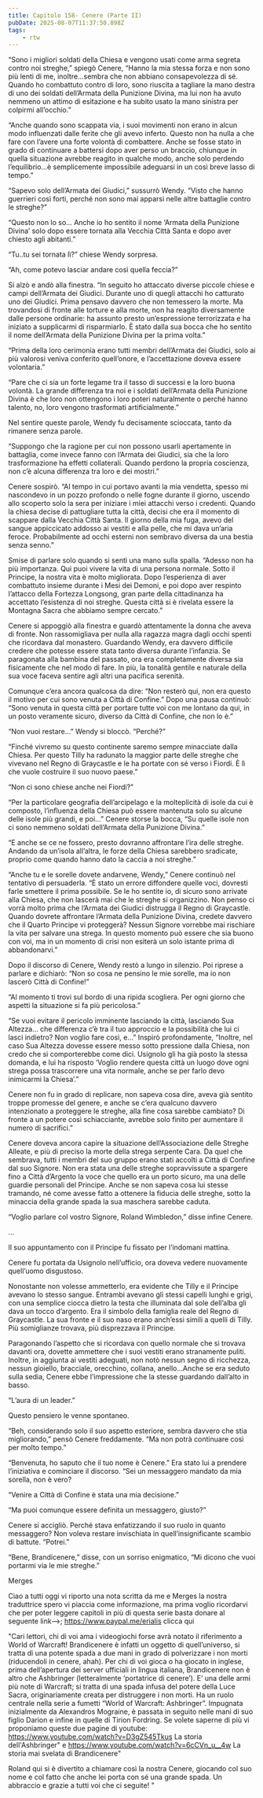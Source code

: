 ```yaml
---
title: Capitolo 158- Cenere (Parte II)
pubDate: 2025-08-07T11:37:50.898Z
tags:
    - rtw
---
```







“Sono i migliori soldati della Chiesa e vengono usati come arma segreta contro noi streghe,” spiegò Cenere, “Hanno la mia stessa forza e non sono più lenti di me, inoltre…sembra che non abbiano consapevolezza di sé. Quando ho combattuto contro di loro, sono riuscita a tagliare la mano destra di uno dei soldati dell’Armata della Punizione Divina, ma lui non ha avuto nemmeno un attimo di esitazione e ha subito usato la mano sinistra per colpirmi all’occhio.”


“Anche quando sono scappata via, i suoi movimenti non erano in alcun modo influenzati dalle ferite che gli avevo inferto. Questo non ha nulla a che fare con l’avere una forte volontà di combattere. Anche se fosse stato in grado di continuare a battersi dopo aver perso un braccio, chiunque in quella situazione avrebbe reagito in qualche modo, anche solo perdendo l’equilibrio…è semplicemente impossibile adeguarsi in un così breve lasso di tempo.”


“Sapevo solo dell’Armata dei Giudici,” sussurrò Wendy. “Visto che hanno guerrieri così forti, perché non sono mai apparsi nelle altre battaglie contro le streghe?”


“Questo non lo so… Anche io ho sentito il nome ‘Armata della Punizione Divina’ solo dopo essere tornata alla Vecchia Città Santa e dopo aver chiesto agli abitanti.”


“Tu..tu sei tornata lì?” chiese Wendy sorpresa.


“Ah, come potevo lasciar andare così quella feccia?”


Si alzò e andò alla finestra. “In seguito ho attaccato diverse piccole chiese e campi dell’Armata dei Giudici. Durante uno di quegli attacchi ho catturato uno dei Giudici. Prima pensavo davvero che non temessero la morte. Ma trovandosi di fronte alle torture e alla morte, non ha reagito diversamente dalle persone ordinarie: ha assunto presto un’espressione terrorizzata e ha iniziato a supplicarmi di risparmiarlo. È stato dalla sua bocca che ho sentito il nome dell’Armata della Punizione Divina per la prima volta.”


“Prima della loro cerimonia erano tutti membri dell’Armata dei Giudici, solo ai più valorosi veniva conferito quell’onore, e l’accettazione doveva essere volontaria.”


“Pare che ci sia un forte legame tra il tasso di successi e la loro buona volontà. La grande differenza tra noi e i soldati dell’Armata della Punizione Divina è che loro non ottengono i loro poteri naturalmente o perché hanno talento, no, loro vengono trasformati artificialmente.”


Nel sentire queste parole, Wendy fu decisamente scioccata, tanto da rimanere senza parole.


“Suppongo che la ragione per cui non possono usarli apertamente in battaglia, come invece fanno con l’Armata dei Giudici, sia che la loro trasformazione ha effetti collaterali. Quando perdono la propria coscienza, non c’è alcuna differenza tra loro e dei mostri.”


Cenere sospirò. “Al tempo in cui portavo avanti la mia vendetta, spesso mi nascondevo in un pozzo profondo o nelle fogne durante il giorno, uscendo allo scoperto solo la sera per iniziare i miei attacchi verso i credenti. Quando la chiesa decise di pattugliare tutta la città, decisi che era il momento di scappare dalla Vecchia Città Santa. Il giorno della mia fuga, avevo del sangue appiccicato addosso ai vestiti e alla pelle, che mi dava un’aria feroce. Probabilmente ad occhi esterni non sembravo diversa da una bestia senza senno.”


Smise di parlare solo quando si sentì una mano sulla spalla. “Adesso non ha più importanza. Qui puoi vivere la vita di una persona normale. Sotto il Principe, la nostra vita è molto migliorata. Dopo l’esperienza di aver combattuto insieme durante i Mesi dei Demoni, e poi dopo aver respinto l’attacco della Fortezza Longsong, gran parte della cittadinanza ha accettato l’esistenza di noi streghe. Questa città si è rivelata essere la Montagna Sacra che abbiamo sempre cercato.”


Cenere si appoggiò alla finestra e guardò attentamente la donna che aveva di fronte. Non rassomigliava per nulla alla  ragazza magra dagli occhi spenti che ricordava dal monastero. Guardando Wendy, era davvero difficile credere che potesse essere stata tanto diversa durante l’infanzia. Se paragonata alla bambina del passato, ora era completamente diversa sia fisicamente che nel modo di fare. In più, la tonalità gentile e naturale della sua voce faceva sentire agli altri una pacifica serenità.


Comunque c’era ancora qualcosa da dire: “Non resterò qui, non era questo il motivo per cui sono venuta a Città di Confine.” Dopo una pausa continuò: “Sono venuta in questa città per portare tutte voi con me lontano da qui, in un posto veramente sicuro, diverso da Città di Confine, che non lo è.”


“Non vuoi restare…” Wendy si bloccò. “Perché?”


“Finché vivremo su questo continente saremo sempre minacciate dalla Chiesa. Per questo Tilly ha radunato la maggior parte delle streghe che vivevano nel Regno di Graycastle e le ha portate con sé verso i Fiordi. È lì che vuole costruire il suo nuovo paese.”


“Non ci sono chiese anche nei Fiordi?”


“Per la particolare geografia dell’arcipelago e la molteplicità di isole da cui è composto, l’influenza della Chiesa può essere mantenuta solo su alcune delle isole più grandi, e poi…” Cenere storse la bocca, “Su quelle isole non ci sono nemmeno soldati dell’Armata della Punizione Divina.”


“E anche se ce ne fossero, presto dovranno affrontare l’ira delle streghe. Andando da un’isola all’altra, le forze della Chiesa sarebbero sradicate, proprio come quando hanno dato la caccia a noi streghe.”


“Anche tu e le sorelle dovete andarvene, Wendy,” Cenere continuò nel tentativo di persuaderla. “È stato un errore diffondere quelle voci, dovresti farle smettere il prima possibile. Se le ho sentite io, di sicuro sono arrivate alla Chiesa, che non lascerà mai che le streghe si organizzino. Non penso ci vorrà molto prima che l’Armata dei Giudici distrugga il Regno di Graycastle. Quando dovrete affrontare l’Armata della Punizione Divina, credete davvero che il Quarto Principe vi proteggerà? Nessun Signore vorrebbe mai rischiare la vita per salvare una strega. In questo momento può essere che sia buono con voi, ma in un momento di crisi non esiterà un solo istante prima di abbandonarvi.”


Dopo il discorso di Cenere, Wendy restò a lungo in silenzio. Poi riprese a parlare e dichiarò: “Non so cosa ne pensino le mie sorelle, ma io non lascerò Città di Confine!”


“Al momento ti trovi sul bordo di una ripida scogliera. Per ogni giorno che aspetti la situazione si fa più pericolosa.”


“Se vuoi evitare il pericolo imminente lasciando la città, lasciando Sua Altezza… che differenza c’è tra il tuo approccio e la possibilità che lui ci lasci indietro? Non voglio fare così, e…” Inspirò profondamente, “Inoltre, nel caso Sua Altezza dovesse essere messo sotto pressione dalla Chiesa, non credo che si comporterebbe come dici. Usignolo gli ha già posto la stessa domanda, e lui ha risposto ‘Voglio rendere questa città un luogo dove ogni strega possa trascorrere una vita normale, anche se per farlo devo inimicarmi la Chiesa’.”


Cenere non fu in grado di replicare, non sapeva cosa dire, aveva già sentito troppe promesse del genere, e anche se c’era qualcuno davvero intenzionato a proteggere le streghe, alla fine cosa sarebbe cambiato? Di fronte a un potere così schiacciante, avrebbe solo finito per aumentare il numero di sacrifici.”


Cenere doveva ancora capire la situazione dell’Associazione delle Streghe Alleate, e più di preciso la morte della strega serpente Cara. Da quel che sembrava, tutti i membri del suo gruppo erano stati accolti a Città di Confine dal suo Signore. Non era stata una delle streghe sopravvissute a spargere fino a Città d’Argento la voce che quello era un porto sicuro, ma una delle guardie personali del Principe. Anche se non sapeva cosa lui stesse tramando, né come avesse fatto a ottenere la fiducia delle streghe, sotto la minaccia della grande spada la sua maschera sarebbe caduta.


“Voglio parlare col vostro Signore, Roland Wimbledon,” disse infine Cenere.


…


Il suo appuntamento con il Principe fu fissato per l’indomani mattina.


Cenere fu portata da Usignolo nell’ufficio, ora doveva vedere nuovamente quell’uomo disgustoso.


Nonostante non volesse ammetterlo, era evidente che Tilly e il Principe avevano lo stesso sangue. Entrambi avevano gli stessi capelli lunghi e grigi, con una semplice ciocca dietro la testa che illuminata dal sole dell’alba gli dava un tocco d’argento. Era il simbolo della famiglia reale del Regno di Graycastle. La sua fronte e il suo naso erano anch’essi simili a quelli di Tilly. Più somiglianze trovava, più disprezzava il Principe.


Paragonando l’aspetto che si ricordava con quello normale che si trovava davanti ora, dovette ammettere che i suoi vestiti erano stranamente puliti. Inoltre, in aggiunta ai vestiti adeguati, non notò nessun segno di ricchezza, nessun gioiello, bracciale, orecchino, collana, anello…Anche se era seduto sulla sedia, Cenere ebbe l’impressione che la stesse guardando dall’alto in basso.


“L’aura di un leader.”


Questo pensiero le venne spontaneo.


“Beh, considerando solo il suo aspetto esteriore, sembra davvero che stia migliorando,” pensò Cenere freddamente. “Ma non potrà continuare così per molto tempo.”


“Benvenuta, ho saputo che il tuo nome è Cenere.” Era stato lui a prendere l’iniziativa e cominciare il discorso. “Sei un messaggero mandato da mia sorella, non è vero?


“Venire a Città di Confine è stata una mia decisione.”


“Ma puoi comunque essere definita un messaggero, giusto?”


Cenere si accigliò. Perché stava enfatizzando il suo ruolo in quanto messaggero? Non voleva restare invischiata in quell’insignificante scambio di battute. “Potrei.”


“Bene, Brandicenere,” disse, con un sorriso enigmatico, “Mi dicono che vuoi portarmi via le mie streghe.”










Merges




Ciao a tutti oggi vi riporto una nota scritta da me e Merges la nostra traduttrice spero vi piaccia come informazione, ma prima voglio ricordarvi che per poter leggere capitoli in più di questa serie basta donare al seguente link-->; https://www.paypal.me/erialis clicca qui


"Cari lettori, chi di voi ama i videogiochi forse avrà notato il riferimento a World of Warcraft! Brandicenere è infatti un oggetto di quell’universo, si tratta di una potente spada a due mani in grado di polverizzare i non morti (riducendoli in cenere, ahah).  Per chi di voi gioca o ha giocato in inglese, prima dell’apertura dei server ufficiali in lingua italiana, Brandicenere non è altro che Ashbringer (letteralmente ‘portatrice di cenere’). E’ una delle armi più note di Warcraft; si tratta di una spada infusa del potere della Luce Sacra, originariamente creata per distruggere i non morti. Ha un ruolo centrale nella serie a fumetti “World of Warcraft: Ashbringer”. Impugnata inizialmente da Alexandros Mograine, è passata in seguito nelle mani di suo figlio Darion e infine in quelle di Tirion Fordring. Se volete saperne di più vi proponiamo queste due pagine di youtube: https://www.youtube.com/watch?v=D3gZ545Tkus La storia dell'Ashbringer"  e https://www.youtube.com/watch?v=6cCVn_u__4w La storia mai svelata di Brandicenere"


Roland qui si è divertito a chiamare così la nostra Cenere, giocando col suo nome e col fatto che anche lei porta con sé una grande spada. Un abbraccio e grazie a tutti voi che ci seguite! "                                


                                



